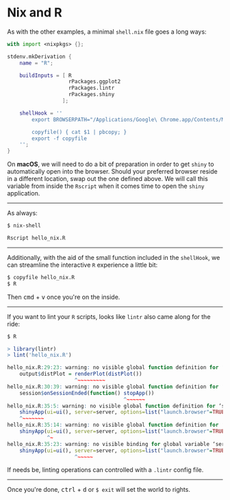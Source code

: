 # Nix and R

As with the other examples, a minimal `shell.nix` file goes a long ways:
```nix
with import <nixpkgs> {};

stdenv.mkDerivation {
    name = "R";

    buildInputs = [ R
                    rPackages.ggplot2
                    rPackages.lintr
                    rPackages.shiny
                  ];

    shellHook = ''
        export BROWSERPATH="/Applications/Google\ Chrome.app/Contents/MacOS/Google\ Chrome"

        copyfile() { cat $1 | pbcopy; }
        export -f copyfile
    '';
}
```
On **macOS**, we will need to do a bit of preparation in order to get `shiny` to automatically open into the browser. Should your preferred browser reside in a different location, swap out the one defined above. We will call this variable from inside the `Rscript` when it comes time to open the `shiny` application.

---
As always:
```bash
$ nix-shell
```

```bash
Rscript hello_nix.R
```

---
Additionally, with the aid of the small function included in the `shellHook`, we can streamline the interactive `R` experience a little bit:
```bash
$ copyfile hello_nix.R
$ R
```
Then <kbd>cmd</kbd> + <kbd>v</kbd> once you're on the inside.

---
If you want to lint your `R` scripts, looks like `lintr` also came along for the ride:
```bash
$ R
```

```R
> library(lintr)
> lint('hello_nix.R')

hello_nix.R:29:23: warning: no visible global function definition for ‘renderPlot’
    output$distPlot = renderPlot(distPlot())
                      ^~~~~~~~~~
hello_nix.R:30:39: warning: no visible global function definition for ‘stopApp’
    session$onSessionEnded(function() stopApp())
                                      ^~~~~~~
hello_nix.R:35:5: warning: no visible global function definition for ‘shinyApp’
    shinyApp(ui=ui(), server=server, options=list("launch.browser"=TRUE))
    ^~~~~~~~
hello_nix.R:35:14: warning: no visible global function definition for ‘ui’, Did you mean 'vi'?
    shinyApp(ui=ui(), server=server, options=list("launch.browser"=TRUE))
             ^~
hello_nix.R:35:23: warning: no visible binding for global variable ‘server’
    shinyApp(ui=ui(), server=server, options=list("launch.browser"=TRUE))
                      ^~~~~~
```
If needs be, linting operations can controlled with a `.lintr` config file.

---
Once you're done, <kbd>ctrl</kbd> + <kbd>d</kbd> or `$ exit` will set the world to rights.
